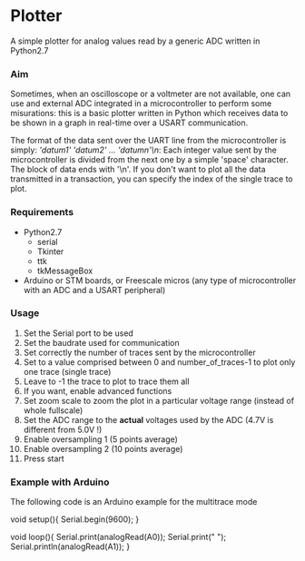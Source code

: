 # Plotter
A simple plotter for analog values read by a generic ADC written in Python2.7

### Aim
Sometimes, when an oscilloscope or a voltmeter are not available, one can use and external ADC integrated in a microcontroller to perform some misurations: this is a basic plotter written in Python which receives data to be shown in a graph in real-time over a USART communication. 

The format of the data sent over the UART line from the microcontroller is simply: *'datum1' 'datum2' ... 'datumn'\n*: Each integer value sent by the microcontroller is divided from the next one by a simple 'space' character. The block of data ends with '\n'. If you don't want to plot all the data transmitted in a transaction, you can specify the index of the single trace to plot.

### Requirements
  * Python2.7
     * serial
     * Tkinter
     * ttk
     * tkMessageBox
  * Arduino or STM boards, or Freescale micros (any type of microcontroller with an ADC and a USART peripheral)

### Usage
 1) Set the Serial port to be used
 2) Set the baudrate used for communication
 3) Set correctly the number of traces sent by the microcontroller
 4) Set to a value comprised between 0 and number_of_traces-1 to plot only one trace (single trace)
 5) Leave to -1 the trace to plot to trace them all
 6) If you want, enable advanced functions
 7) Set zoom scale to zoom the plot in a particular voltage range (instead of whole fullscale)
 8) Set the ADC range to the **actual** voltages used by the ADC (4.7V is different from 5.0V !)
 9) Enable oversampling 1 (5 points average)
 10) Enable oversampling 2 (10 points average)
 11) Press start

### Example with Arduino
The following code is an Arduino example for the multitrace mode

void setup(){
  Serial.begin(9600);
}

void loop(){
 Serial.print(analogRead(A0));
 Serial.print(" "); 
 Serial.println(analogRead(A1));
}
